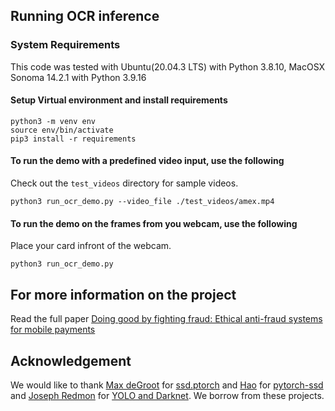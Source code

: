 ## Running OCR inference

### System Requirements

This code was tested with Ubuntu(20.04.3 LTS) with Python 3.8.10, MacOSX Sonoma 14.2.1 with Python 3.9.16

#### Setup Virtual environment and install requirements

```
python3 -m venv env
source env/bin/activate
pip3 install -r requirements
```
#### To run the demo with a predefined video input, use the following
Check out the `test_videos` directory for sample videos.

```
python3 run_ocr_demo.py --video_file ./test_videos/amex.mp4
```
#### To run the demo on the frames from you webcam, use the following
Place your card infront of the webcam.

```
python3 run_ocr_demo.py
```

## For more information on the project
Read the full paper [Doing good by fighting fraud: Ethical anti-fraud
systems for mobile payments](https://arxiv.org/pdf/2106.14861.pdf)

## Acknowledgement
We would like to thank [Max deGroot](https://github.com/amdegroot) for [ssd.ptorch](https://github.com/amdegroot/ssd.pytorch) and 
[Hao](https://github.com/qfgaohao) for [pytorch-ssd](https://github.com/qfgaohao/pytorch-ssd) and [Joseph Redmon](https://github.com/pjreddie)
for [YOLO and Darknet](https://github.com/pjreddie/darknet). We borrow from these projects.
